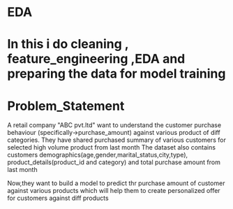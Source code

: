 # EDA
# In this i do cleaning , feature_engineering ,EDA and preparing the data for model training
# Problem_Statement
A retail company "ABC pvt.ltd" want to understand the customer purchase behaviour (specifically->purchase_amount) against various product of diff categories. They have shared purchased summary of various customers for selected high volume product from last month The dataset also contains customers demographics(age,gender,marital_status,city,type), product_details(product_id and category) and total purchase amount from last month

Now,they want to build a model to predict thr purchase amount of customer against various products which will help them to create personalized offer for customers against diff products
